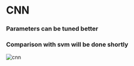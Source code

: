 # CNN
### Parameters can be tuned better
### Comparison with svm will be done shortly

![cnn](https://user-images.githubusercontent.com/33849722/50567242-9aad3500-0d53-11e9-9b17-4c36d3bbcf8f.png)
